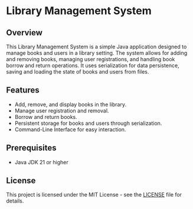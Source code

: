 # Library Management System

## Overview

This Library Management System is a simple Java application designed to manage books and users in a library setting. The system allows for adding and removing books, managing user registrations, and handling book borrow and return operations. It uses serialization for data persistence, saving and loading the state of books and users from files.

## Features

- Add, remove, and display books in the library.
- Manage user registration and removal.
- Borrow and return books.
- Persistent storage for books and users through serialization.
- Command-Line Interface for easy interaction.

## Prerequisites
- Java JDK 21 or higher

[//]: # (## Usage)

[//]: # (Once you start the application, you will be prompted with a menu to choose from various actions:)

[//]: # ()
[//]: # (1. Add Book)

[//]: # (2. Remove Book)

[//]: # (3. Display All Books)

[//]: # (4. Find Book)

[//]: # (5. Manage Users)

[//]: # (6. Exit)

## License
This project is licensed under the MIT License - see the [LICENSE](LICENSE) file for details.